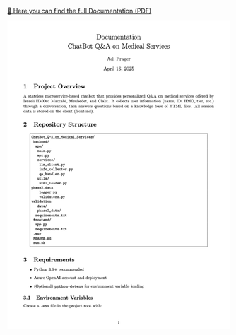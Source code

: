 [📄 Here you can find the full Documentation (PDF)](ChatBot.pdf)

![chat_bot](screenshot_chatbot.png)


